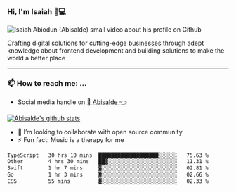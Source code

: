 ### Hi, I'm Isaiah 🌻💻

<img src="https://res.cloudinary.com/abisalde/image/upload/c_scale,h_311,w_816/v1616039512/Abisalde_github.gif" alt="Isaiah Abiodun (Abisalde) small video about his profile on Github">

Crafting digital solutions for cutting-edge businesses through adept knowledge about frontend development and building solutions to make the world a better place
<hr>

### 📫 How to reach me: ...
- Social media handle on <a href="https://twitter.com/abisalde">🔔  Abisalde   👈</a>


[![Abisalde's github stats](https://github-readme-stats.vercel.app/api?username=abisalde)](https://github.com/abisalde/github-readme-stats)

- 👯 I’m looking to collaborate with open source community
- ⚡ Fun fact: Music is a therapy for me


<!--
**abisalde/Abisalde** is a ✨ _special_ ✨ repository because its `README.md` (this file) appears on your GitHub profile.

Here are some ideas to get you started:


- 👯 I’m looking to collaborate with open source community
- 🤔 I’m looking for help with ...
- 💬 Ask me about ...
- 📫 How to reach me: ...
- 😄 Pronouns: ...
- ⚡ Fun fact: ...
-->

<!--START_SECTION:waka-->

```txt
TypeScript   30 hrs 10 mins  ███████████████████░░░░░░   75.63 %
Other        4 hrs 30 mins   ██▓░░░░░░░░░░░░░░░░░░░░░░   11.31 %
Swift        1 hr 7 mins     ▓░░░░░░░░░░░░░░░░░░░░░░░░   02.81 %
Go           1 hr 3 mins     ▓░░░░░░░░░░░░░░░░░░░░░░░░   02.66 %
CSS          55 mins         ▓░░░░░░░░░░░░░░░░░░░░░░░░   02.33 %
```

<!--END_SECTION:waka-->

